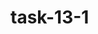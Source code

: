 # task-13-1
<!DOCTYPE HTML>
<html>
<head>
<style>
p {
  text-align: center;
  font-size: 60px;
}
</style>
</head>
<body>
<p id="demo"></p>
<script>
var deadline = new Date("Jan 5, 2018 15:37:25").getTime();
var x = setInterval(function() {
var now = new Date().getTime();
var t = deadline - now;
var days = Math.floor(t / (1000 * 60 * 60 * 24));
var hours = Math.floor((t%(1000 * 60 * 60 * 24))/(1000 * 60 * 60));
var minutes = Math.floor((t % (1000 * 60 * 60)) / (1000 * 60));
var seconds = Math.floor((t % (1000 * 60)) / 1000);
document.getElementById("demo").innerHTML = days + "d " 
+ hours + "h " + minutes + "m " + seconds + "s ";
    if (t < 0) {
        clearInterval(x);
        document.getElementById("demo").innerHTML = "EXPIRED";
    }
}, 1000);
</script>
  
</body>
</html>

